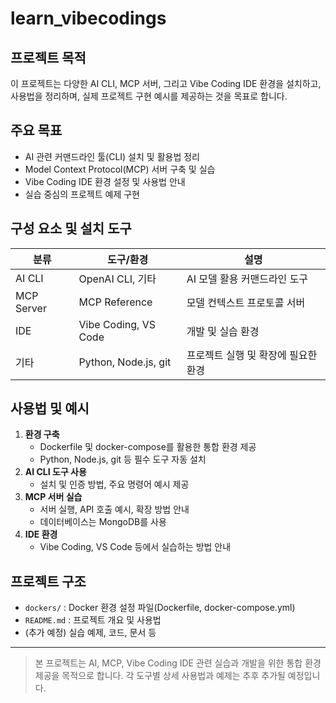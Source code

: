 # learn_vibecodings

## 프로젝트 목적

이 프로젝트는 다양한 AI CLI, MCP 서버, 그리고 Vibe Coding IDE 환경을 설치하고, 사용법을 정리하며, 실제 프로젝트 구현 예시를 제공하는 것을 목표로 합니다.

## 주요 목표
- AI 관련 커맨드라인 툴(CLI) 설치 및 활용법 정리
- Model Context Protocol(MCP) 서버 구축 및 실습
- Vibe Coding IDE 환경 설정 및 사용법 안내
- 실습 중심의 프로젝트 예제 구현

## 구성 요소 및 설치 도구

| 분류         | 도구/환경             | 설명                                  |
|--------------|-----------------------|---------------------------------------|
| AI CLI       | OpenAI CLI, 기타      | AI 모델 활용 커맨드라인 도구          |
| MCP Server   | MCP Reference         | 모델 컨텍스트 프로토콜 서버           |
| IDE          | Vibe Coding, VS Code  | 개발 및 실습 환경                     |
| 기타         | Python, Node.js, git  | 프로젝트 실행 및 확장에 필요한 환경   |

## 사용법 및 예시

1. **환경 구축**
   - Dockerfile 및 docker-compose를 활용한 통합 환경 제공
   - Python, Node.js, git 등 필수 도구 자동 설치
2. **AI CLI 도구 사용**
   - 설치 및 인증 방법, 주요 명령어 예시 제공
3. **MCP 서버 실습**
   - 서버 실행, API 호출 예시, 확장 방법 안내
   - 데이터베이스는 MongoDB를 사용
4. **IDE 환경**
   - Vibe Coding, VS Code 등에서 실습하는 방법 안내

## 프로젝트 구조
- `dockers/` : Docker 환경 설정 파일(Dockerfile, docker-compose.yml)
- `README.md` : 프로젝트 개요 및 사용법
- (추가 예정) 실습 예제, 코드, 문서 등

---

> 본 프로젝트는 AI, MCP, Vibe Coding IDE 관련 실습과 개발을 위한 통합 환경 제공을 목적으로 합니다. 각 도구별 상세 사용법과 예제는 추후 추가될 예정입니다.